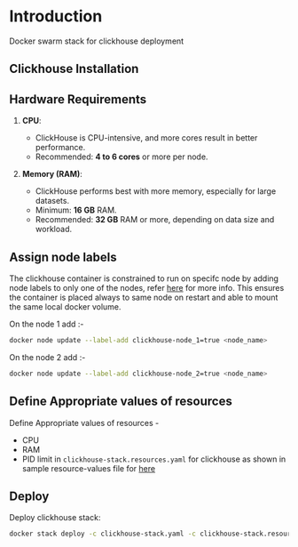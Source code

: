 # Introduction
Docker swarm stack for clickhouse deployment

## Clickhouse Installation
## Hardware Requirements

1. **CPU**:
   - ClickHouse is CPU-intensive, and more cores result in better performance.
   - Recommended: **4 to 6 cores** or more per node.
   
2. **Memory (RAM)**:
   - ClickHouse performs best with more memory, especially for large datasets.
   - Minimum: **16 GB** RAM.
   - Recommended: **32 GB** RAM or more, depending on data size and workload.

## Assign node labels
 The clickhouse container is constrained to run on specifc node by adding node labels to only one of the nodes, refer [here](https://docs.docker.com/engine/swarm/services/#placement-constraints) for more info. This ensures the container is placed always to same node on restart and able to mount the same local docker volume.

 On the node 1 add :-
```sh
docker node update --label-add clickhouse-node_1=true <node_name>
```
  On the node 2 add :-
```sh
docker node update --label-add clickhouse-node_2=true <node_name>
```
## Define Appropriate values of resources

Define Appropriate values of resources -
- CPU 
- RAM 
- PID limit 
in `clickhouse-stack.resources.yaml`  for clickhouse as shown in sample resource-values file for [here](clickhouse-stack.resources.yaml)

## Deploy
Deploy clickhouse stack:
```sh
docker stack deploy -c clickhouse-stack.yaml -c clickhouse-stack.resources.yaml clickhouse
```